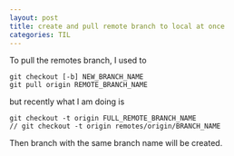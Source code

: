 ```yaml
---
layout: post
title: create and pull remote branch to local at once
categories: TIL
---
```

To pull the remotes branch, I used to 
```
git checkout [-b] NEW_BRANCH_NAME
git pull origin REMOTE_BRANCH_NAME
```
but recently what I am doing is
```
git checkout -t origin FULL_REMOTE_BRANCH_NAME
// git checkout -t origin remotes/origin/BRANCH_NAME
```
Then branch with the same branch name will be created.
